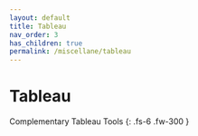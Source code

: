 ```yaml
---
layout: default
title: Tableau
nav_order: 3
has_children: true
permalink: /miscellane/tableau
---
```


# Tableau

Complementary Tableau Tools
{: .fs-6 .fw-300 }
